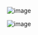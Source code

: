 ![image](https://github.com/mihmoh2024/tmp/assets/89910305/47f418b0-6fa3-4749-8ae7-59907c6d30df)



![image](https://github.com/mihmoh2024/tmp/assets/89910305/3c3b7a39-69be-45b8-b455-0d1171f0a39f)
